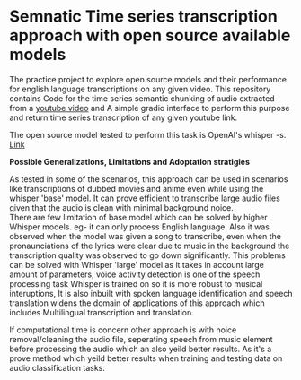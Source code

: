 # Semnatic Time series transcription approach with open source available models

The practice project to explore open source models and their performance for english language transcriptions on any given video.
This repository contains Code for the time series semantic chunking of audio extracted from a [youtube video]( https://youtu.be/Sby1uJ_NFIY?si=QCGzzQptwQgW78o9) and A simple gradio interface to perform this purpose and return time series transcription of any given youtube link.

The open source model tested to perform this task is OpenAI's whisper -s. [Link](https://github.com/openai/whisper)

**Possible Generalizations, Limitations and Adoptation stratigies**

As tested in some of the scenarios, this approach can be used in scenarios like transcriptions of dubbed movies and anime even while using the whisper 'base' model. It can prove efficient to transcribe large audio files given that the audio is clean with minimal background noice.  
There are few limitation of base model which can be solved by higher Whisper models. eg- it can only process English language. Also it was observed when the model was given a song to transcribe, even when the pronaunciations of the lyrics were clear due to music in the background the transcription quality was observed to go down significantly.
This problems can be solved with Whisper 'large' model as it takes in account large amount of parameters, voice activity detection is one of the speech processing task Whisper is trained on so it is more robust to musical interuptions, It is also inbuilt with spoken language identification and speech translation widens the domain of applications of this approach which includes Multilingual transcription and translation.

If computational time is concern other approach is with noice removal/cleaning the audio file, seperating speech from music element before processing the audio which an also yeild better results.
As it's a prove method which yeild better results when training and testing data on audio classification tasks.
